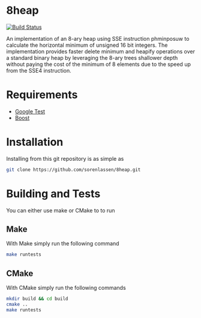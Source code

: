# 8heap
[![Build Status](https://travis-ci.org/sorelassen/8heap.svg?branch=master)](https://travis-ci.org/sorenlassen/8heap)

An implementation of an 8-ary heap using SSE instruction phminposuw to calculate the horizontal minimum of unsigned 16 bit integers. The implementation provides faster delete minimum and heapify operations over a standard binary heap by leveraging the 8-ary trees shallower depth without paying the cost of the minimum of 8 elements due to the speed up from the SSE4 instruction.

# Requirements

- [Google Test](https://github.com/diku-dk/futhark) 
- [Boost](https://www.boost.org/)


# Installation

Installing from this git repository is as simple as
```bash
git clone https://github.com/sorenlassen/8heap.git
```

# Building and Tests

You can either use make or CMake to to run 

## Make

With Make simply run the following command
```bash
make runtests
```

## CMake
With CMake simply run the following commands
```bash
mkdir build && cd build
cmake ..
make runtests
```
